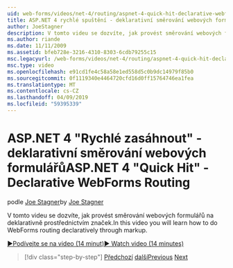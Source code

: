 ```yaml
---
uid: web-forms/videos/net-4/routing/aspnet-4-quick-hit-declarative-webforms-routing
title: ASP.NET 4 rychlé spuštění - deklarativní směrování webových formulářů
author: JoeStagner
description: V tomto videu se dozvíte, jak provést směrování webových formulářů na deklarativně prostřednictvím značek.
ms.author: riande
ms.date: 11/11/2009
ms.assetid: bfeb728e-3216-4310-8303-6cdb79255c15
msc.legacyurl: /web-forms/videos/net-4/routing/aspnet-4-quick-hit-declarative-webforms-routing
msc.type: video
ms.openlocfilehash: e91cd1fe4c58a58e1ed558d5c0b9dc14979f85b0
ms.sourcegitcommit: 0f1119340e4464720cfd16d0ff15764746ea1fea
ms.translationtype: MT
ms.contentlocale: cs-CZ
ms.lasthandoff: 04/09/2019
ms.locfileid: "59395339"
---
```

# <a name="aspnet-4-quick-hit---declarative-webforms-routing"></a><span data-ttu-id="6cc36-103">ASP.NET 4 "Rychlé zasáhnout" - deklarativní směrování webových formulářů</span><span class="sxs-lookup"><span data-stu-id="6cc36-103">ASP.NET 4 "Quick Hit" - Declarative WebForms Routing</span></span>

<span data-ttu-id="6cc36-104">podle [Joe Stagner](https://github.com/JoeStagner)</span><span class="sxs-lookup"><span data-stu-id="6cc36-104">by [Joe Stagner](https://github.com/JoeStagner)</span></span>

<span data-ttu-id="6cc36-105">V tomto videu se dozvíte, jak provést směrování webových formulářů na deklarativně prostřednictvím značek.</span><span class="sxs-lookup"><span data-stu-id="6cc36-105">In this video you will learn how to do WebForms routing declaratively through markup.</span></span> 

[<span data-ttu-id="6cc36-106">&#9654;Podívejte se na video (14 minut)</span><span class="sxs-lookup"><span data-stu-id="6cc36-106">&#9654; Watch video (14 minutes)</span></span>](https://channel9.msdn.com/Blogs/ASP-NET-Site-Videos/aspnet-4-quick-hit-declarative-webforms-routing)

> [!div class="step-by-step"]
> <span data-ttu-id="6cc36-107">[Předchozí](aspnet-4-quick-hit-imperative-webforms-routing.md)
> [další](aspnet-4-quick-hit-outbound-webforms-routing.md)</span><span class="sxs-lookup"><span data-stu-id="6cc36-107">[Previous](aspnet-4-quick-hit-imperative-webforms-routing.md)
[Next](aspnet-4-quick-hit-outbound-webforms-routing.md)</span></span>
